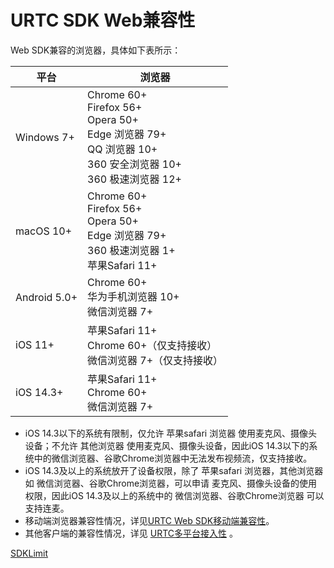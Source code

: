 # URTC SDK Web兼容性

Web SDK兼容的浏览器，具体如下表所示：

|平台 | 浏览器 |
|-|-|
|Windows 7+  | Chrome 60+ <br> Firefox 56+ <br> Opera 50+ <br> Edge 浏览器 79+ <br> QQ 浏览器 10+ <br> 360 安全浏览器 10+ <br> 360 极速浏览器 12+  |
|macOS 10+    | Chrome 60+ <br> Firefox 56+ <br> Opera 50+  <br> Edge 浏览器 79+ <br> 360 极速浏览器 1+  <br> 苹果Safari 11+ |
|Android 5.0+  | Chrome 60+ <br> 华为手机浏览器 10+ <br> 微信浏览器 7+ |
|iOS 11+   | 苹果Safari 11+ <br> Chrome 60+（仅支持接收） <br> 微信浏览器 7+（仅支持接收） |
|iOS 14.3+   | 苹果Safari 11+ <br> Chrome 60+  <br> 微信浏览器 7+|

 - iOS 14.3以下的系统有限制，仅允许 苹果safari 浏览器 使用麦克风、摄像头设备；不允许 其他浏览器 使用麦克风、摄像头设备，因此iOS 14.3以下的系统中的微信浏览器、谷歌Chrome浏览器中无法发布视频流，仅支持接收。
 - iOS 14.3及以上的系统放开了设备权限，除了 苹果safari 浏览器，其他浏览器 如 微信浏览器、谷歌Chrome浏览器，可以申请 麦克风、摄像头设备的使用权限，因此iOS 14.3及以上的系统中的 微信浏览器、谷歌Chrome浏览器 可以支持连麦。
 - 移动端浏览器兼容性情况，详见[URTC Web SDK移动端兼容性](urtc/faq/web_mobile)。
 - 其他客户端的兼容性情况，详见 [URTC多平台接入性](urtc/introduction/functions?id=SDKLimit) 。

<a href="https://docs.ucloud.cn/urtc/sdk/term?id=appid" >SDKLimit</a>















